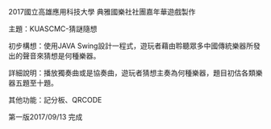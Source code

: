 2017國立高雄應用科技大學 典雅國樂社社團嘉年華遊戲製作

主題：KUASCMC-猜謎隨想

初步構想：使用JAVA Swing設計一程式，遊玩者藉由聆聽眾多中國傳統樂器所發出的聲音來猜想是何種樂器。

詳細說明：播放獨奏曲或是協奏曲，遊玩者猜想主奏為何種樂器，題目初估各類樂器五題至十題。

其他功能：記分板、QRCODE

第一版2017/09/13 完成